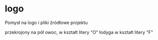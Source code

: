 # logo
Pomysł na logo i pliki źródłowe projektu


przekrojony na pół owoc, w kształt litery "O"
łodyga w kształt litery "F"
